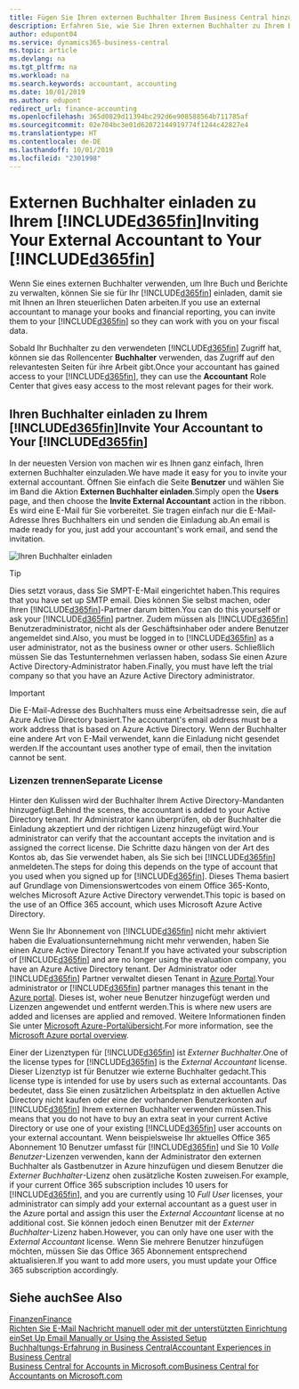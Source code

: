 ```yaml
---
title: Fügen Sie Ihren externen Buchhalter Ihrem Business Central hinzu | Microsoft Docs
description: Erfahren Sie, wie Sie Ihren externen Buchhalter zu Ihrem Business Central einladen können.
author: edupont04
ms.service: dynamics365-business-central
ms.topic: article
ms.devlang: na
ms.tgt_pltfrm: na
ms.workload: na
ms.search.keywords: accountant, accounting
ms.date: 10/01/2019
ms.author: edupont
redirect_url: finance-accounting
ms.openlocfilehash: 365d0829d11394bc292d6e908588564b711785af
ms.sourcegitcommit: 02e704bc3e01d62072144919774f1244c42827e4
ms.translationtype: HT
ms.contentlocale: de-DE
ms.lasthandoff: 10/01/2019
ms.locfileid: "2301998"
---
```

# <a name="inviting-your-external-accountant-to-your-included365finincludesd365fin_mdmd"></a><span data-ttu-id="ae8e6-103">Externen Buchhalter einladen zu Ihrem [!INCLUDE[d365fin](includes/d365fin_md.md)]</span><span class="sxs-lookup"><span data-stu-id="ae8e6-103">Inviting Your External Accountant to Your [!INCLUDE[d365fin](includes/d365fin_md.md)]</span></span>
<span data-ttu-id="ae8e6-104">Wenn Sie eines externen Buchhalter verwenden, um Ihre Buch und Berichte zu verwalten, können Sie sie für Ihr [!INCLUDE[d365fin](includes/d365fin_md.md)] einladen, damit sie mit Ihnen an Ihren steuerlichen Daten arbeiten.</span><span class="sxs-lookup"><span data-stu-id="ae8e6-104">If you use an external accountant to manage your books and financial reporting, you can invite them to your [!INCLUDE[d365fin](includes/d365fin_md.md)] so they can work with you on your fiscal data.</span></span>

<span data-ttu-id="ae8e6-105">Sobald Ihr Buchhalter zu den verwendeten [!INCLUDE[d365fin](includes/d365fin_md.md)] Zugriff hat, können sie das Rollencenter **Buchhalter** verwenden, das Zugriff auf den relevantesten Seiten für ihre Arbeit gibt.</span><span class="sxs-lookup"><span data-stu-id="ae8e6-105">Once your accountant has gained access to your [!INCLUDE[d365fin](includes/d365fin_md.md)], they can use the **Accountant** Role Center that gives easy access to the most relevant pages for their work.</span></span>  

## <a name="invite-your-accountant-to-your-included365finincludesd365fin_mdmd"></a><span data-ttu-id="ae8e6-106">Ihren Buchhalter einladen zu Ihrem [!INCLUDE[d365fin](includes/d365fin_md.md)]</span><span class="sxs-lookup"><span data-stu-id="ae8e6-106">Invite Your Accountant to Your [!INCLUDE[d365fin](includes/d365fin_md.md)]</span></span>

<span data-ttu-id="ae8e6-107">In der neuesten Version von machen wir es Ihnen ganz einfach, Ihren externen Buchhalter einzuladen.</span><span class="sxs-lookup"><span data-stu-id="ae8e6-107">We have made it easy for you to invite your external accountant.</span></span> <span data-ttu-id="ae8e6-108">Öffnen Sie einfach die Seite **Benutzer** und wählen Sie im Band die Aktion **Externen Buchhalter einladen**.</span><span class="sxs-lookup"><span data-stu-id="ae8e6-108">Simply open the **Users** page, and then choose the **Invite External Accountant** action in the ribbon.</span></span> <span data-ttu-id="ae8e6-109">Es wird eine E-Mail für Sie vorbereitet. Sie tragen einfach nur die E-Mail-Adresse Ihres Buchhalters ein und senden die Einladung ab.</span><span class="sxs-lookup"><span data-stu-id="ae8e6-109">An email is made ready for you, just add your accountant's work email, and send the invitation.</span></span>  

![Ihren Buchhalter einladen](./media/finance-invite-accountant/invite-accountant.png)

> [!TIP]  
>  <span data-ttu-id="ae8e6-111">Dies setzt voraus, dass Sie SMPT-E-Mail eingerichtet haben.</span><span class="sxs-lookup"><span data-stu-id="ae8e6-111">This requires that you have set up SMTP email.</span></span> <span data-ttu-id="ae8e6-112">Dies können Sie selbst machen, oder Ihren [!INCLUDE[d365fin](includes/d365fin_md.md)]-Partner darum bitten.</span><span class="sxs-lookup"><span data-stu-id="ae8e6-112">You can do this yourself or ask your [!INCLUDE[d365fin](includes/d365fin_md.md)] partner.</span></span> <span data-ttu-id="ae8e6-113">Zudem müssen als [!INCLUDE[d365fin](includes/d365fin_md.md)] Benutzeradministrator, nicht als der Geschäftsinhaber oder andere Benutzer angemeldet sind.</span><span class="sxs-lookup"><span data-stu-id="ae8e6-113">Also, you must be logged in to [!INCLUDE[d365fin](includes/d365fin_md.md)] as a user administrator, not as the business owner or other users.</span></span> <span data-ttu-id="ae8e6-114">Schließlich müssen Sie das Testunternehmen verlassen haben, sodass Sie einen Azure Active Directory-Administrator haben.</span><span class="sxs-lookup"><span data-stu-id="ae8e6-114">Finally, you must have left the trial company so that you have an Azure Active Directory administrator.</span></span>  

> [!IMPORTANT]  
> <span data-ttu-id="ae8e6-115">Die E-Mail-Adresse des Buchhalters muss eine Arbeitsadresse sein, die auf Azure Active Directory basiert.</span><span class="sxs-lookup"><span data-stu-id="ae8e6-115">The accountant's email address must be a work address that is based on Azure Active Directory.</span></span> <span data-ttu-id="ae8e6-116">Wenn der Buchhalter eine andere Art von E-Mail verwendet, kann die Einladung nicht gesendet werden.</span><span class="sxs-lookup"><span data-stu-id="ae8e6-116">If the accountant uses another type of email, then the invitation cannot be sent.</span></span>  

### <a name="separate-license"></a><span data-ttu-id="ae8e6-117">Lizenzen trennen</span><span class="sxs-lookup"><span data-stu-id="ae8e6-117">Separate License</span></span>
<span data-ttu-id="ae8e6-118">Hinter den Kulissen wird der Buchhalter Ihrem Active Directory-Mandanten hinzugefügt.</span><span class="sxs-lookup"><span data-stu-id="ae8e6-118">Behind the scenes, the accountant is added to your Active Directory tenant.</span></span> <span data-ttu-id="ae8e6-119">Ihr Administrator kann überprüfen, ob der Buchhalter die Einladung akzeptiert und der richtigen Lizenz hinzugefügt wird.</span><span class="sxs-lookup"><span data-stu-id="ae8e6-119">Your administrator can verify that the accountant accepts the invitation and is assigned the correct license.</span></span> <span data-ttu-id="ae8e6-120">Die Schritte dazu hängen von der Art des Kontos ab, das Sie verwendet haben, als Sie sich bei [!INCLUDE[d365fin](includes/d365fin_md.md)] anmeldeten.</span><span class="sxs-lookup"><span data-stu-id="ae8e6-120">The steps for doing this depends on the type of account that you used when you signed up for [!INCLUDE[d365fin](includes/d365fin_md.md)].</span></span> <span data-ttu-id="ae8e6-121">Dieses Thema basiert auf Grundlage von Dimensionswertcodes von einem Office 365-Konto, welches Microsoft Azure Active Directory verwendet.</span><span class="sxs-lookup"><span data-stu-id="ae8e6-121">This topic is based on the use of an Office 365 account, which uses Microsoft Azure Active Directory.</span></span>  

<span data-ttu-id="ae8e6-122">Wenn Sie Ihr Abonnement von [!INCLUDE[d365fin](includes/d365fin_md.md)] nicht mehr aktiviert haben die Evaluationsunternehmung nicht mehr verwenden, haben Sie einen Azure Active Directory Tenant.</span><span class="sxs-lookup"><span data-stu-id="ae8e6-122">If you have activated your subscription of [!INCLUDE[d365fin](includes/d365fin_md.md)] and are no longer using the evaluation company, you have an Azure Active Directory tenant.</span></span> <span data-ttu-id="ae8e6-123">Der Administrator oder [!INCLUDE[d365fin](includes/d365fin_md.md)] Partner verwaltet diesen Tenant in [Azure Portal](https://portal.azure.com).</span><span class="sxs-lookup"><span data-stu-id="ae8e6-123">Your administrator or [!INCLUDE[d365fin](includes/d365fin_md.md)] partner manages this tenant in the [Azure portal](https://portal.azure.com).</span></span> <span data-ttu-id="ae8e6-124">Dieses ist, woher neue Benutzer hinzugefügt werden und Lizenzen angewendet und entfernt werden.</span><span class="sxs-lookup"><span data-stu-id="ae8e6-124">This is where new users are added and licenses are applied and removed.</span></span> <span data-ttu-id="ae8e6-125">Weitere Informationen finden Sie unter [Microsoft Azure-Portalübersicht](https://docs.microsoft.com/en-us/azure/azure-portal-overview).</span><span class="sxs-lookup"><span data-stu-id="ae8e6-125">For more information, see the [Microsoft Azure portal overview](https://docs.microsoft.com/en-us/azure/azure-portal-overview).</span></span>  

<span data-ttu-id="ae8e6-126">Einer der Lizenztypen für [!INCLUDE[d365fin](includes/d365fin_md.md)] ist *Externer Buchhalter*.</span><span class="sxs-lookup"><span data-stu-id="ae8e6-126">One of the license types for [!INCLUDE[d365fin](includes/d365fin_md.md)] is the *External Accountant* license.</span></span> <span data-ttu-id="ae8e6-127">Dieser Lizenztyp ist für Benutzer wie externe Buchhalter gedacht.</span><span class="sxs-lookup"><span data-stu-id="ae8e6-127">This license type is intended for use by users such as external accountants.</span></span> <span data-ttu-id="ae8e6-128">Das bedeutet, dass Sie einen zusätzlichen Arbeitsplatz in den aktuellen Active Directory nicht kaufen oder eine der vorhandenen Benutzerkonten auf [!INCLUDE[d365fin](includes/d365fin_md.md)] Ihrem externen Buchhalter verwenden müssen.</span><span class="sxs-lookup"><span data-stu-id="ae8e6-128">This means that you do not have to buy an extra seat in your current Active Directory or use one of your existing [!INCLUDE[d365fin](includes/d365fin_md.md)] user accounts on your external accountant.</span></span> <span data-ttu-id="ae8e6-129">Wenn beispielsweise Ihr aktuelles Office 365 Abonnement 10 Benutzer umfasst für [!INCLUDE[d365fin](includes/d365fin_md.md)] und Sie 10 *Volle Benutzer*-Lizenzen verwenden, kann der Administrator den externen Buchhalter als Gastbenutzer in Azure hinzufügen und diesem Benutzer die *Externer Buchhalter*-Lizenz ohen zusätzliche Kosten zuweisen.</span><span class="sxs-lookup"><span data-stu-id="ae8e6-129">For example, if your current Office 365 subscription includes 10 users for [!INCLUDE[d365fin](includes/d365fin_md.md)], and you are currently using 10 *Full User* licenses, your administrator can simply add your external accountant as a guest user in the Azure portal and assign this user the *External Accountant* license at no additional cost.</span></span> <span data-ttu-id="ae8e6-130">Sie können jedoch einen Benutzer mit der *Externer Buchhalter*-Lizenz haben.</span><span class="sxs-lookup"><span data-stu-id="ae8e6-130">However, you can only have one user with the *External Accountant* license.</span></span> <span data-ttu-id="ae8e6-131">Wenn Sie mehrere Benutzer hinzufügen möchten, müssen Sie das Office 365 Abonnement entsprechend aktualisieren.</span><span class="sxs-lookup"><span data-stu-id="ae8e6-131">If you want to add more users, you must update your Office 365 subscription accordingly.</span></span>  

## <a name="see-also"></a><span data-ttu-id="ae8e6-132">Siehe auch</span><span class="sxs-lookup"><span data-stu-id="ae8e6-132">See Also</span></span>
[<span data-ttu-id="ae8e6-133">Finanzen</span><span class="sxs-lookup"><span data-stu-id="ae8e6-133">Finance</span></span>](finance.md)  
[<span data-ttu-id="ae8e6-134">Richten Sie E-Mail Nachricht manuell oder mit der unterstützten Einrichtung ein</span><span class="sxs-lookup"><span data-stu-id="ae8e6-134">Set Up Email Manually or Using the Assisted Setup</span></span>](admin-how-setup-email.md)  
[<span data-ttu-id="ae8e6-135">Buchhaltungs-Erfahrung in Business Central</span><span class="sxs-lookup"><span data-stu-id="ae8e6-135">Accountant Experiences in Business Central </span></span>](finance-accounting.md)  
[<span data-ttu-id="ae8e6-136">Business Central for Accounts in Microsoft.com</span><span class="sxs-lookup"><span data-stu-id="ae8e6-136">Business Central for Accountants on Microsoft.com</span></span>](https://www.microsoft.com/en-us/dynamics365/financial-insights-for-accountants)  
